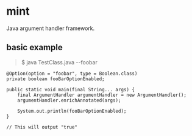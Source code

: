 # mint
Java argument handler framework.

## basic example
> $ java TestClass.java --foobar

```
@Option(option = "foobar", type = Boolean.class)
private boolean fooBarOptionEnabled;

public static void main(final String... args) {
    final ArgumentHandler argumentHandler = new ArgumentHandler();
    argumentHandler.enrichAnnotated(args);
    
    System.out.println(fooBarOptionEnabled);
}

// This will output "true"
```
